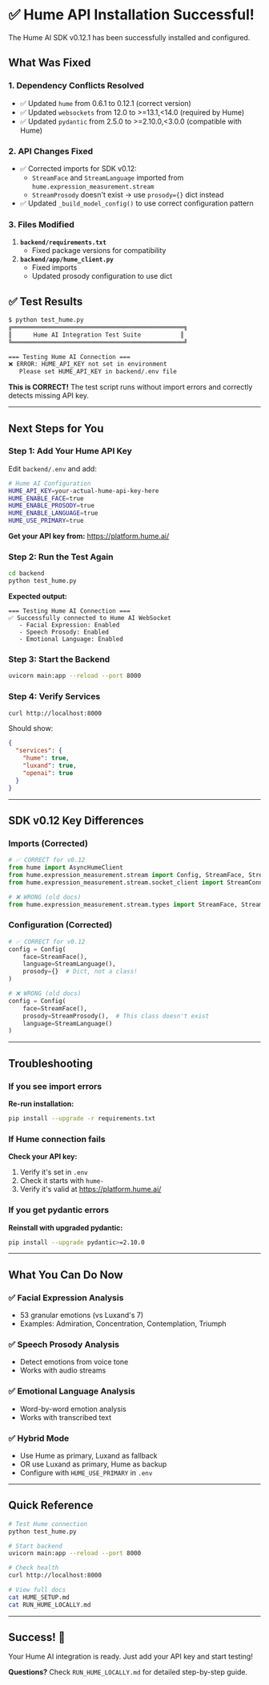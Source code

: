 # ✅ Hume API Installation Successful!

The Hume AI SDK v0.12.1 has been successfully installed and configured.

## What Was Fixed

### 1. Dependency Conflicts Resolved
- ✅ Updated `hume` from 0.6.1 to 0.12.1 (correct version)
- ✅ Updated `websockets` from 12.0 to >=13.1,<14.0 (required by Hume)
- ✅ Updated `pydantic` from 2.5.0 to >=2.10.0,<3.0.0 (compatible with Hume)

### 2. API Changes Fixed
- ✅ Corrected imports for SDK v0.12:
  - `StreamFace` and `StreamLanguage` imported from `hume.expression_measurement.stream`
  - `StreamProsody` doesn't exist → use `prosody={}` dict instead
- ✅ Updated `_build_model_config()` to use correct configuration pattern

### 3. Files Modified
1. **`backend/requirements.txt`**
   - Fixed package versions for compatibility
2. **`backend/app/hume_client.py`**
   - Fixed imports
   - Updated prosody configuration to use dict

## ✅ Test Results

```bash
$ python test_hume.py
╔════════════════════════════════════════════════╗
║      Hume AI Integration Test Suite           ║
╚════════════════════════════════════════════════╝

=== Testing Hume AI Connection ===
❌ ERROR: HUME_API_KEY not set in environment
   Please set HUME_API_KEY in backend/.env file
```

**This is CORRECT!** The test script runs without import errors and correctly detects missing API key.

---

## Next Steps for You

### Step 1: Add Your Hume API Key

Edit `backend/.env` and add:

```bash
# Hume AI Configuration
HUME_API_KEY=your-actual-hume-api-key-here
HUME_ENABLE_FACE=true
HUME_ENABLE_PROSODY=true
HUME_ENABLE_LANGUAGE=true
HUME_USE_PRIMARY=true
```

**Get your API key from:** https://platform.hume.ai/

### Step 2: Run the Test Again

```bash
cd backend
python test_hume.py
```

**Expected output:**
```
=== Testing Hume AI Connection ===
✅ Successfully connected to Hume AI WebSocket
   - Facial Expression: Enabled
   - Speech Prosody: Enabled
   - Emotional Language: Enabled
```

### Step 3: Start the Backend

```bash
uvicorn main:app --reload --port 8000
```

### Step 4: Verify Services

```bash
curl http://localhost:8000
```

Should show:
```json
{
  "services": {
    "hume": true,
    "luxand": true,
    "openai": true
  }
}
```

---

## SDK v0.12 Key Differences

### Imports (Corrected)

```python
# ✅ CORRECT for v0.12
from hume import AsyncHumeClient
from hume.expression_measurement.stream import Config, StreamFace, StreamLanguage
from hume.expression_measurement.stream.socket_client import StreamConnectOptions

# ❌ WRONG (old docs)
from hume.expression_measurement.stream.types import StreamFace, StreamProsody, StreamLanguage
```

### Configuration (Corrected)

```python
# ✅ CORRECT for v0.12
config = Config(
    face=StreamFace(),
    language=StreamLanguage(),
    prosody={}  # Dict, not a class!
)

# ❌ WRONG (old docs)
config = Config(
    face=StreamFace(),
    prosody=StreamProsody(),  # This class doesn't exist
    language=StreamLanguage()
)
```

---

## Troubleshooting

### If you see import errors

**Re-run installation:**
```bash
pip install --upgrade -r requirements.txt
```

### If Hume connection fails

**Check your API key:**
1. Verify it's set in `.env`
2. Check it starts with `hume-`
3. Verify it's valid at https://platform.hume.ai/

### If you get pydantic errors

**Reinstall with upgraded pydantic:**
```bash
pip install --upgrade pydantic>=2.10.0
```

---

## What You Can Do Now

### ✅ Facial Expression Analysis
- 53 granular emotions (vs Luxand's 7)
- Examples: Admiration, Concentration, Contemplation, Triumph

### ✅ Speech Prosody Analysis
- Detect emotions from voice tone
- Works with audio streams

### ✅ Emotional Language Analysis
- Word-by-word emotion analysis
- Works with transcribed text

### ✅ Hybrid Mode
- Use Hume as primary, Luxand as fallback
- OR use Luxand as primary, Hume as backup
- Configure with `HUME_USE_PRIMARY` in `.env`

---

## Quick Reference

```bash
# Test Hume connection
python test_hume.py

# Start backend
uvicorn main:app --reload --port 8000

# Check health
curl http://localhost:8000

# View full docs
cat HUME_SETUP.md
cat RUN_HUME_LOCALLY.md
```

---

## Success! 🎉

Your Hume AI integration is ready. Just add your API key and start testing!

**Questions?** Check `RUN_HUME_LOCALLY.md` for detailed step-by-step guide.
